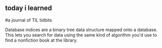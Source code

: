 ## today i learned

#a journal of TIL tidbits

Database indices are a binary tree data structure mapped onto a database. This lets you search for data using the same kind of algorithm you'd use to find a nonfiction book at the library.
